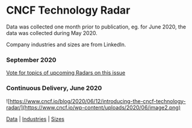 # CNCF Technology Radar

Data was collected one month prior to publication, eg. for June 2020, the data was collected during May 2020.

Company industries and sizes are from LinkedIn.

### September 2020

[Vote for topics of upcoming Radars on this issue](https://cncf.io/tech-radar)

### Continuous Delivery, June 2020

![https://www.cncf.io/blog/2020/06/12/introducing-the-cncf-technology-radar/](https://www.cncf.io/wp-content/uploads/2020/06/image2.png)

[Data](cncf-end-user-tech-radar-2020-06-data.csv) | [Industries](cncf-end-user-tech-radar-2020-06-industries.csv) | [Sizes](cncf-end-user-tech-radar-2020-06-size.csv)
